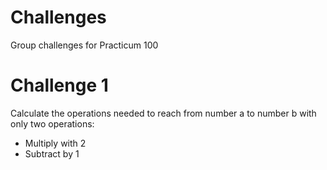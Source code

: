 # Challenges
 Group challenges for Practicum 100

# Challenge 1 
Calculate the operations needed to reach from number a to number b with only two operations:
 
- Multiply with 2
- Subtract by 1
